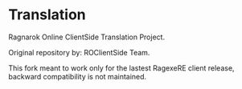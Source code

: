 Translation
===========

Ragnarok Online ClientSide Translation Project. 

Original repository by: ROClientSide Team.

This fork meant to work only for the lastest RagexeRE client release, backward compatibility is not maintained.
